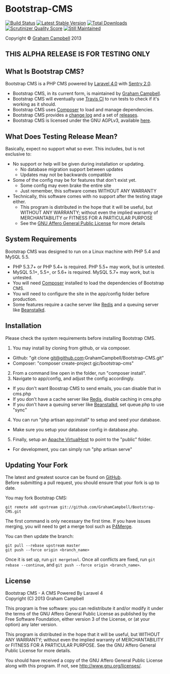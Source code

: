 Bootstrap-CMS
=============


[![Build Status](https://travis-ci.org/GrahamCampbell/Bootstrap-CMS.png?branch=master)](https://travis-ci.org/GrahamCampbell/Bootstrap-CMS)
[![Latest Stable Version](https://poser.pugx.org/gjc/bootstrap-cms/v/stable.png)](https://packagist.org/packages/gjc/bootstrap-cms)
[![Total Downloads](https://poser.pugx.org/gjc/bootstrap-cms/downloads.png)](https://packagist.org/packages/gjc/bootstrap-cms)
[![Scrutinizer Quality Score](https://scrutinizer-ci.com/g/GrahamCampbell/Bootstrap-CMS/badges/quality-score.png?s=df19b33e11d486109decb5c9c78b1d7d049ddde6)](https://scrutinizer-ci.com/g/GrahamCampbell/Bootstrap-CMS/)
[![Still Maintained](http://stillmaintained.com/GrahamCampbell/Bootstrap-CMS.png)](http://stillmaintained.com/GrahamCampbell/Bootstrap-CMS)


Copyright © [Graham Campbell](https://github.com/GrahamCampbell) 2013  


## THIS ALPHA RELEASE IS FOR TESTING ONLY


## What Is Bootstrap CMS?

Bootstrap CMS is a PHP CMS powered by [Laravel 4.0](http://laravel.com) with [Sentry 2.0](http://docs.cartalyst.com/sentry-2).  

* Bootstrap CMS, in its current form, is maintained by [Graham Campbell](https://github.com/GrahamCampbell).  
* Bootstrap CMS will eventually use [Travis CI](https://travis-ci.org/GrahamCampbell/Bootstrap-CMS) to run tests to check if it's working as it should.  
* Bootstrap CMS uses [Composer](https://getcomposer.org) to load and manage dependencies.  
* Bootstrap CMS provides a [change log](https://github.com/GrahamCampbell/Bootstrap-CMS/blob/master/CHANGELOG.md) and a set of [releases](https://github.com/GrahamCampbell/Bootstrap-CMS/releases).  
* Bootstrap CMS is licensed under the GNU AGPLv3, available [here](https://github.com/GrahamCampbell/Bootstrap-CMS/blob/master/LICENSE.md).  


## What Does Testing Release Mean?

Basically, expect no support what so ever. This includes, but is not exclusive to:  

* No support or help will be given during installation or updating.  
  * No database migration support between updates
  * Updates may not be backwards compatible
* Some of the config may be for features that don't exist yet.  
  * Some config may even brake the entire site
  * Just remember, this software comes WITHOUT ANY WARRANTY
* Technically, this software comes with no support after the testing stage either.  
  * This program is distributed in the hope that it will be useful, but WITHOUT ANY WARRANTY; without even the implied warranty of MERCHANTABILITY or FITNESS FOR A PARTICULAR PURPOSE
  * See the [GNU Affero General Public License](http://www.gnu.org/licenses/agpl-3.0.html) for more details


## System Requirements

Bootstrap CMS was designed to run on a Linux machine with PHP 5.4 and MySQL 5.5.  

* PHP 5.3.7+ or PHP 5.4+ is required. PHP 5.5+ may work, but is untested.  
* MySQL 5.1+, 5.5+, or 5.6+ is required. MySQL 5.7+ may work, but is untested.  
* You will need [Composer](https://getcomposer.org) installed to load the dependencies of Bootstrap CMS.  
* You will need to configure the site in the app/config folder before production.  
* Some features require a cache server like [Redis](http://redis.io) and a queuing server like [Beanstalkd](http://kr.github.io/beanstalkd).  


## Installation

Please check the system requirements before installing Bootstrap CMS.  

1. You may install by cloning from github, or via composer.  
  * Github: "git clone git@github.com:GrahamCampbell/Bootstrap-CMS.git"
  * Composer: "composer create-project gjc/bootstrap-cms"
2. From a command line open in the folder, run "composer install".  
3. Navigate to app/config, and adjust the config accordingly.  
  * If you don't want Boostrap CMS to send emails, you can disable that in cms.php
  * If you don't have a cache server like [Redis](http://redis.io), disable caching in cms.php
  * If you don't have a queuing server like [Beanstalkd](http://kr.github.io/beanstalkd), set queue.php to use "sync"
4. You can run "php artisan app:install" to setup and seed your database.  
  * Make sure you setup your database config in database.php. 
5. Finally, setup an [Apache VirtualHost](http://httpd.apache.org/docs/current/vhosts/examples.html) to point to the "public" folder.
  * For development, you can simply run "php artisan serve"


## Updating Your Fork

The latest and greatest source can be found on [GitHub](https://github.com/GrahamCampbell/Bootstrap-CMS).  
Before submitting a pull request, you should ensure that your fork is up to date.  

You may fork Bootstrap CMS:  

    git remote add upstream git://github.com/GrahamCampbell/Bootstrap-CMS.git

The first command is only necessary the first time. If you have issues merging, you will need to get a merge tool such as [P4Merge](http://perforce.com/product/components/perforce_visual_merge_and_diff_tools).  

You can then update the branch:  

    git pull --rebase upstream master
    git push --force origin <branch_name>

Once it is set up, run `git mergetool`. Once all conflicts are fixed, run `git rebase --continue`, and `git push --force origin <branch_name>`.  


## License

Bootstrap CMS - A CMS Powered By Laravel 4  
Copyright (C) 2013  Graham Campbell  

This program is free software: you can redistribute it and/or modify it under the terms of the GNU Affero General Public License as published by the Free Software Foundation, either version 3 of the License, or (at your option) any later version.  

This program is distributed in the hope that it will be useful, but WITHOUT ANY WARRANTY; without even the implied warranty of MERCHANTABILITY or FITNESS FOR A PARTICULAR PURPOSE.  See the GNU Affero General Public License for more details.  
  
You should have received a copy of the GNU Affero General Public License along with this program.  If not, see http://www.gnu.org/licenses/.  
